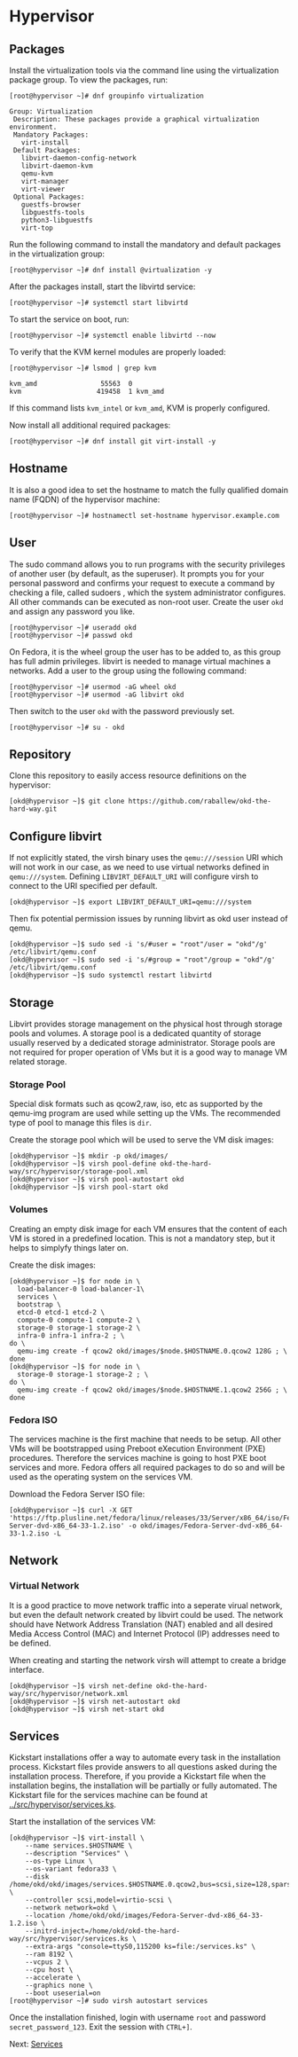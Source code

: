 # Hypervisor

## Packages

Install the virtualization tools via the command line using the virtualization
package group. To view the packages, run:

```shell
[root@hypervisor ~]# dnf groupinfo virtualization

Group: Virtualization
 Description: These packages provide a graphical virtualization environment.
 Mandatory Packages:
   virt-install
 Default Packages:
   libvirt-daemon-config-network
   libvirt-daemon-kvm
   qemu-kvm
   virt-manager
   virt-viewer
 Optional Packages:
   guestfs-browser
   libguestfs-tools
   python3-libguestfs
   virt-top
```

Run the following command to install the mandatory and default packages in the
virtualization group:

```shell
[root@hypervisor ~]# dnf install @virtualization -y
```

After the packages install, start the libvirtd service:

```shell
[root@hypervisor ~]# systemctl start libvirtd
```

To start the service on boot, run:

```shell
[root@hypervisor ~]# systemctl enable libvirtd --now
```

To verify that the KVM kernel modules are properly loaded:

```shell
[root@hypervisor ~]# lsmod | grep kvm

kvm_amd                55563  0
kvm                   419458  1 kvm_amd
```

If this command lists `kvm_intel` or `kvm_amd`, KVM is properly configured.

Now install all additional required packages:

```shell
[root@hypervisor ~]# dnf install git virt-install -y
```

## Hostname

It is also a good idea to set the hostname to match the fully qualified domain
name (FQDN) of the hypervisor machine:

```shell
[root@hypervisor ~]# hostnamectl set-hostname hypervisor.example.com
```

## User

The sudo command allows you to run programs with the security privileges of
another user (by default, as the superuser). It prompts you for your personal
password and confirms your request to execute a command by checking a file,
called sudoers , which the system administrator configures. All other commands
can be executed as non-root user. Create the user `okd` and assign any password
you like.

```shell
[root@hypervisor ~]# useradd okd
[root@hypervisor ~]# passwd okd
```

On Fedora, it is the wheel group the user has to be added to, as this group has
full admin privileges. libvirt is needed to manage virtual machines a networks.
Add a user to the group using the following command:

```shell
[root@hypervisor ~]# usermod -aG wheel okd
[root@hypervisor ~]# usermod -aG libvirt okd
```

Then switch to the user `okd` with the password previously set.

```shell
[root@hypervisor ~]# su - okd
```

## Repository

Clone this repository to easily access resource definitions on the hypervisor:

```shell
[okd@hypervisor ~]$ git clone https://github.com/raballew/okd-the-hard-way.git
```

## Configure libvirt

If not explicitly stated, the virsh binary uses the `qemu:///session` URI which
will not work in our case, as we need to use virtual networks defined in
`qemu:///system`. Defining `LIBVIRT_DEFAULT_URI` will configure virsh to connect
to the URI specified per default.

```shell
[okd@hypervisor ~]$ export LIBVIRT_DEFAULT_URI=qemu:///system
```

Then fix potential permission issues by running libvirt as okd user instead of
qemu.

```shell
[okd@hypervisor ~]$ sudo sed -i 's/#user = "root"/user = "okd"/g' /etc/libvirt/qemu.conf
[okd@hypervisor ~]$ sudo sed -i 's/#group = "root"/group = "okd"/g' /etc/libvirt/qemu.conf
[okd@hypervisor ~]$ sudo systemctl restart libvirtd
```


## Storage

Libvirt provides storage management on the physical host through storage pools
and volumes. A storage pool is a dedicated quantity of storage usually reserved
by a dedicated storage administrator. Storage pools are not required for proper
operation of VMs but it is a good way to manage VM related storage.

### Storage Pool

Special disk formats such as qcow2,raw, iso, etc as supported by the qemu-img
program are used while setting up the VMs. The recommended type of pool to
manage this files is `dir`.

Create the storage pool which will be used to serve the VM disk images:

```shell
[okd@hypervisor ~]$ mkdir -p okd/images/
[okd@hypervisor ~]$ virsh pool-define okd-the-hard-way/src/hypervisor/storage-pool.xml
[okd@hypervisor ~]$ virsh pool-autostart okd
[okd@hypervisor ~]$ virsh pool-start okd
```

### Volumes

Creating an empty disk image for each VM ensures that the content of each VM is
stored in a predefined location. This is not a mandatory step, but it helps to
simplyfy things later on.

Create the disk images:

```shell
[okd@hypervisor ~]$ for node in \
  load-balancer-0 load-balancer-1\
  services \
  bootstrap \
  etcd-0 etcd-1 etcd-2 \
  compute-0 compute-1 compute-2 \
  storage-0 storage-1 storage-2 \
  infra-0 infra-1 infra-2 ; \
do \
  qemu-img create -f qcow2 okd/images/$node.$HOSTNAME.0.qcow2 128G ; \
done
[okd@hypervisor ~]$ for node in \
  storage-0 storage-1 storage-2 ; \
do \
  qemu-img create -f qcow2 okd/images/$node.$HOSTNAME.1.qcow2 256G ; \
done
```

### Fedora ISO

The services machine is the first machine that needs to be setup. All other VMs
will be bootstrapped using Preboot eXecution Environment (PXE) procedures.
Therefore the services machine is going to host PXE boot services and more.
Fedora offers all required packages to do so and will be used as the operating
system on the services VM.

Download the Fedora Server ISO file:

```shell
[okd@hypervisor ~]$ curl -X GET 'https://ftp.plusline.net/fedora/linux/releases/33/Server/x86_64/iso/Fedora-Server-dvd-x86_64-33-1.2.iso' -o okd/images/Fedora-Server-dvd-x86_64-33-1.2.iso -L
```

## Network

### Virtual Network

It is a good practice to move network traffic into a seperate virual network,
but even the default network created by libvirt could be used. The network
should have Network Address Translation (NAT) enabled and all desired Media
Access Control (MAC) and Internet Protocol (IP) addresses need to be defined.

When creating and starting the network virsh will attempt to create a bridge
interface.

```shell
[okd@hypervisor ~]$ virsh net-define okd-the-hard-way/src/hypervisor/network.xml
[okd@hypervisor ~]$ virsh net-autostart okd
[okd@hypervisor ~]$ virsh net-start okd
```

## Services

Kickstart installations offer a way to automate every task in the installation
process. Kickstart files provide answers to all questions asked during the
installation process. Therefore, if you provide a Kickstart file when the
installation begins, the installation will be partially or fully automated. The
Kickstart file for the services machine can be found at
[../src/hypervisor/services.ks](../src/hypervisor/services.ks).

Start the installation of the services VM:

```shell
[okd@hypervisor ~]$ virt-install \
    --name services.$HOSTNAME \
    --description "Services" \
    --os-type Linux \
    --os-variant fedora33 \
    --disk /home/okd/okd/images/services.$HOSTNAME.0.qcow2,bus=scsi,size=128,sparse=yes \
    --controller scsi,model=virtio-scsi \
    --network network=okd \
    --location /home/okd/okd/images/Fedora-Server-dvd-x86_64-33-1.2.iso \
    --initrd-inject=/home/okd/okd-the-hard-way/src/hypervisor/services.ks \
    --extra-args "console=ttyS0,115200 ks=file:/services.ks" \
    --ram 8192 \
    --vcpus 2 \
    --cpu host \
    --accelerate \
    --graphics none \
    --boot useserial=on
[root@hypervisor ~]# sudo virsh autostart services
```

Once the installation finished, login with username `root` and password
`secret_password_123`. Exit the session with `CTRL+]`.

Next: [Services](02-services.md)
